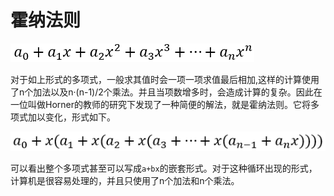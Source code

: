 # 霍纳法则

![](./pic/20180321224815.png)

对于如上形式的多项式，一般求其值时会一项一项求值最后相加,这样的计算使用了n个加法以及n·(n-1)/2个乘法。并且当项数增多时，会造成计算的复杂。因此在一位叫做Horner的教师的研究下发现了一种简便的解法，就是霍纳法则。它将多项式加以变化，形式如下。

![](./pic/20180321224910.png)

可以看出整个多项式甚至可以写成`a+bx`的嵌套形式。对于这种循环出现的形式，计算机是很容易处理的，并且只使用了n个加法和n个乘法。
